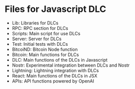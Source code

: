 # Files for Javascript DLC

- Lib: Libraries for DLCs
- RPC: RPC section for DLCs
- Scripts: Main script for use DLCs
- Server: Server for DLCs
- Test: Initial tests with DLCs
- BitcoiND: Bitcoin Node function
- Bitcoin: Main functions for DLCs
- DLC: Main functions of the DLCs in Javascript
- Nostr: Experimental integration between DLCs and Nostr
- Lightning: Lightning integration with DLCs
- React: Main functions of the DLCs in JSX
- APIs: API functions powered by OpenAI
